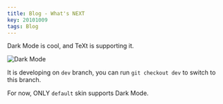 ```yaml
---
title: Blog - What's NEXT
key: 20101009
tags: Blog
---
```


Dark Mode is cool, and TeXt is supporting it.

![Dark Mode](https://raw.githubusercontent.com/kitian616/jekyll-TeXt-theme/master/docs/assets/images/blog/dark-mode.gif)

<!--more-->

It is developing on `dev` branch, you can run `git checkout dev` to switch to this branch.

For now, ONLY `default` skin supports Dark Mode.
